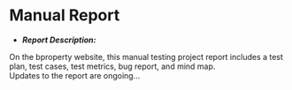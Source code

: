 # Manual Report

- ***Report Description:***

On the bproperty website, this manual testing project report includes a test plan, test cases, test metrics, bug report, and mind map.<br>
Updates to the report are ongoing...
